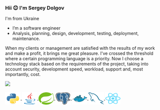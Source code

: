 ### Hii 😊 I'm Sergey Dolgov 
I'm from Ukraine

- I’m a software engineer
- Analysis, planning, design, development, testing, deployment, maintenance.

When my clients or management are satisfied with the results of my work and make a profit, it brings me great pleasure. I've crossed the threshold where a certain programming language is a priority. Now I choose a technology stack based on the requirements of the project, taking into account security, development speed, workload, support and, most importantly, cost.

<div align="left">
  <a href="https://github.com/sergdolgov">
  <img height="150em" src="https://github-readme-stats.vercel.app/api/top-langs/?username=sergdolgov&layout=compact&langs_count=7&theme=gruvbox" />
</div>

<div style="display: inline_block"><br>
  <img align="center" height="40" width="50" src="https://raw.githubusercontent.com/devicons/devicon/master/icons/python/python-original.svg">
  <img align="center" height="40" width="50" src="https://raw.githubusercontent.com/devicons/devicon/master/icons/java/java-original.svg">
  <img align="center" height="40" width="50" src="https://raw.githubusercontent.com/devicons/devicon/master/icons/spring/spring-original.svg">
  <img align="center" height="40" width="50" src="https://raw.githubusercontent.com/devicons/devicon/master/icons/postgresql/postgresql-original.svg">
  <img align="center" height="40" width="50" src="https://raw.githubusercontent.com/devicons/devicon/master/icons/docker/docker-original.svg">
  <img align="center" height="40" width="50" src="https://raw.githubusercontent.com/devicons/devicon/master/icons/mysql/mysql-original.svg">
  <img align="center" height="40" width="50" src="https://raw.githubusercontent.com/devicons/devicon/master/icons/react/react-original.svg">
</div>

##


